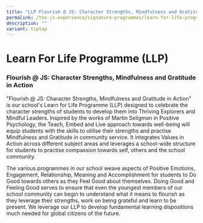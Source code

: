 ```yaml
---
title: "LLP Flourish @ JS: Character Strengths, Mindfulness and Gratitude in Action"
permalink: /the-js-experience/signature-programmes/learn-for-life-programme-llp/
description: ""
variant: tiptap
---
```

# **Learn For Life Programme (LLP)**

### Flourish @ JS: Character Strengths, Mindfulness and Gratitude in Action

"Flourish @ JS: Character Strengths, Mindfulness and Gratitude in Action" is our school's Learn for Life Programme (LLP) designed to celebrate the character strengths of students to develop them into Thriving Explorers and Mindful Leaders. Inspired by the works of Martin Seligman in Positive Psychology, the Teach, Embed and Live approach towards well-being will equip students with the skills to utilise their strengths and practise Mindfulness and Gratitude in community service. It integrates Values in Action across different subject areas and leverages a school-wide structure for students to practise compassion towards self, others and the school community. 

The various programmes in our school weave aspects of Positive Emotions, Engagement, Relationship, Meaning and Accomplishment for students to Do Good towards others as they Feel Good about themselves. Doing Good and Feeling Good serves to ensure that even the youngest members of our school community can begin to understand what it means to flourish as they leverage their strengths, work on being grateful and learn to be present. We leverage our LLP to develop fundamental learning dispositions much needed for global citizens of the future.